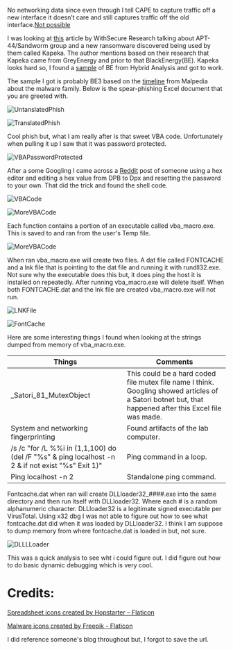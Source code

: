 No networking data since even through I tell CAPE to capture traffic off a new interface it doesn’t care and still captures traffic off the old interface.[Not possible](https://github.com/kevoreilly/CAPEv2/issues/2085)

I was looking at [this](https://www.withsecure.com/en/whats-new/pressroom/withsecure-uncovers-kapeka-a-new-malware-with-links-to-russian-nation-state-threat-group-sandworm) article by WithSecure Research talking about APT-44/Sandworm group and a new ransomware discovered being used by them called Kapeka. The author mentions based on their research that Kapeka came from GreyEnergy and prior to that BlackEnergy(BE). Kapeka looks hard so, I found a [sample](https://www.hybrid-analysis.com/sample/052ebc9a518e5ae02bbd1bd3a5a86c3560aefc9313c18d81f6670c3430f1d4d4/568bdc5d0e316d1638c0daab) of BE from Hybrid Analysis and got to work.

The sample I got is probably BE3 based on the [timeline](https://malpedia.caad.fkie.fraunhofer.de/details/win.blackenergy) from Malpedia about the malware family. Below is the spear-phishing Excel document that you are greeted with. 

![UntanslatedPhish](/assets/images/01-BlackEnergy/SpearPhishExcel.png)

![TranslatedPhish](/assets/images/01-BlackEnergy/SpearPhishExcelMachineTranslated.png)


Cool phish but, what I am really after is that sweet VBA code. Unfortunately when pulling it up I saw that it was password protected.


![VBAPasswordProtected](/assets/images/01-BlackEnergy/VBAPasswordProtected.png)

After a some Googling I came across a [Reddit](https://www.reddit.com/r/excel/comments/yy3m8/hi_rexcel_i_just_found_a_way_to_hack_password/) post of someone using a hex editor and editing a hex value from DPB to Dpx and resetting the password to your own. That did the trick and found the shell code.

![VBACode](/assets/images/01-BlackEnergy/ExcelCode1.png)

![MoreVBACode](/assets/images/01-BlackEnergy/ExcelCode2.png)

Each function contains a portion of an executable called vba_macro.exe. This is saved to and ran from the user's Temp file.

![MoreVBACode](/assets/images/01-BlackEnergy/vba_macroLocation.png)


When ran vba_macro.exe will create two files. A dat file called FONTCACHE and a lnk file that is pointing to the dat file and running it with rundll32.exe. Not sure why the executable does this but, it does ping the host it is installed on repeatedly. After running vba_macro.exe will delete itself. When both FONTCACHE.dat and the lnk file are created vba_macro.exe will not run.

![LNKFile](/assets/images/01-BlackEnergy/LNKFile.png)

![FontCache](/assets/images/01-BlackEnergy/fontcacheexe.png)

Here are some interesting things I found when looking at the strings dumped from memory of vba_macro.exe.


|Things|Comments|
|------|--------|
|_Satori_81_MutexObject|This could be a hard coded file mutex file name I think. Googling showed articles of a Satori botnet but, that happened after this Excel file was made.|
|System and networking fingerprinting|Found artifacts of the lab computer.|
|/s /c "for /L %%i in (1,1,100) do (del /F "%s" & ping localhost -n 2 & if not exist "%s" Exit 1)"|Ping command in a loop. |
|Ping localhost -n 2|Standalone ping command.|


	
Fontcache.dat when ran will create DLLloader32_####.exe into the same directory and then run itself with DLLloader32. Where each # is a random alphanumeric character. DLLloader32 is a legitimate signed executable per VirusTotal. Using x32 dbg I was not able to figure out how to see what fontcache.dat did when it was loaded by DLLloader32. I think I am suppose to dump memory from where fontcache.dat is loaded in but, not sure.  

![DLLLLoader](/assets/images/01-BlackEnergy/DLLLExe.png)

This was a quick analysis to see wht i could figure out. I did figure out how to do basic dynamic debugging which is very cool.

# Credits:
<a href="https://www.flaticon.com/free-icons/spreadsheet" title="spreadsheet icons">Spreadsheet icons created by Hopstarter – Flaticon</a>

<a href="https://www.flaticon.com/free-icons/malware" title="malware icons">Malware icons created by Freepik - Flaticon</a>

I did reference someone's blog throughout but, I forgot to save the url.

